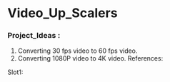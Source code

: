 # Video_Up_Scalers
### Project_Ideas : 
1. Converting 30 fps video to 60 fps video.
2. Converting 1080P video to 4K video.
References:



Slot1: 
